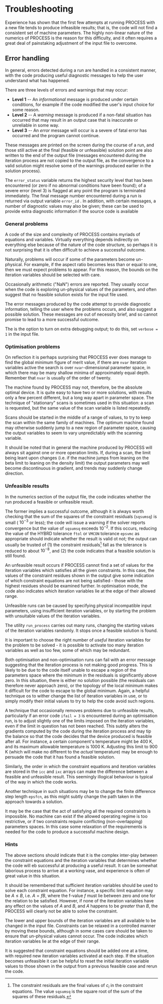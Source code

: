 # Troubleshooting

Experience has shown that the first few attempts at running PROCESS with a new file tends to 
produce infeasible results; that is, the code will not find a consistent set of machine parameters. 
The highly non-linear nature of the numerics of PROCESS is the reason for this difficulty, and 
it often requires a great deal of painstaking adjustment of the input file to overcome.

<h2>Error handling</h2>

In general, errors detected during a run are handled in a consistent manner, with the code 
producing useful diagnostic messages to help the user understand what has happened.

There are three levels of errors and warnings that may occur:

* **Level 1** -- An *informational* message is produced under certain conditions, for example if 
  the code modified the user's input choice for some reason.
* **Level 2** -- A *warning* message is produced if a non-fatal situation has occurred that may 
  result in an output case that is inaccurate or unreliable in some way.
* **Level 3** -- An *error* message will occur is a severe of fatal error has occurred and the program cannot continue.

These messages are printed on the screen during the course of a run, and those still active at the 
final (feasible or unfeasible) solution point are also written to the end of the output file 
(messages encountered during the iteration process are not copied to the output file, as the 
convergence to a valid solution might resolve some of the warnings produced earlier in the 
solution process).

The `error_status` variable returns the highest security level that has been encountered (or zero 
if no abnormal conditions have been found); of a severe error (level 3) is flagged at any point the 
program is terminated immediately. The final message number encountered during a run is returned via 
output variable `error_id` . In addition, with certain messages, a number of diagnostic values may 
also be given; these can be used to provide extra diagnostic information if the source code is available

### General problems

A code of the size and complexity of PROCESS contains myriads of equations and variables. Virtually 
everything depends indirectly on everything else because of the nature of the code structure, so perhaps 
it is not surprising that it is often difficult to achieve a successful outcome.

Naturally, problems will occur if some of the parameters become un-physical. For example, if the aspect 
ratio becomes less than or equal to one, then we must expect problems to appear. For this reason, 
the bounds on the iteration variables should be selected with care.

Occasionally arithmetic ("NaN") errors are reported. They usually occur when the code is exploring 
un-physical values of the parameters, and often suggest that no feasible solution exists for the 
input file used.

The error messages produced by the code attempt to provide diagnostic information, telling the user 
where the problems occurs, and also suggest a possible solution. These messages are out of 
necessity brief, and so cannot promise to lead to a more successful outcome.

The is the option to turn on extra debugging output; to do this, set `verbose = 1` in the input file.

### Optimisation problems

On reflection it is perhaps surprising that PROCESS ever does manage to find the global minimum 
figure of merit value, if there are `nvar` iteration variables active the search is 
over `nvar`-dimensional parameter space, in which there may be many shallow minima of approximately 
equal depth. Remember that `nvar` is usually of the order of twenty.

The machine found by PROCESS may not, therefore, be the absolute optimal device. It is quite easy 
to have two or more solutions, with results only a few percent different, but a long way apart in 
parameter space. The technique of "stationary" scans is sometimes used in this situation: a scan is 
requested, but the same value of the scan variable is listed repeatedly.

Scans should be started in the middle of a range of values, to try to keep the scan within the same 
family of machines. The optimum machine found may otherwise suddenly jump to a new region of 
parameter space, causing the output variables to seem to vary unpredictably with the scanning variable.

It should be noted that in general the machine produced by PROCESS will always sit against one or 
more operation limits. If, during a scan, the limit being leant upon changes (i.e. if the machine 
jumps from leaning on the beta limit to leaning on the density limit) the output parameters may well 
become discontinuous in gradient, and trends may suddenly change direction.

### Unfeasible results

In the numerics section of the output file, the code indicates whether the run produced a feasible 
or unfeasible result.

The former implies a successful outcome, although it is always worth checking that the sum of the 
squares of the constraint residuals (`sqsumsq`) is small ($~10^{-3}$ or less); the code will issue 
a warning if the solver reports convergence but the value of `sqsumsq` exceeds $10^{-2}$. If this 
occurs, reducing the value of the HYBRD tolerance `ftol` or `VMCON` tolerance `epsvmc` as appropriate 
should indicate whether the result is valid ot not; the output can usually be trusted of (1) the 
constraint residuals[^1] fall as the tolerance is reduced to about $10^{-8}$, and (2) the code 
indicates that a feasible solution is still found.

An unfeasible result occurs if PROCESS cannot find a set of values for the iteration variables 
which satisfies all the given constraints. In this case, the values of the constraint residues 
shown in the output give some indication of which constraint equations are not being 
satisfied - those with the highest residues should be examined further. In optimisation mode, 
the code also indicates which iteration variables lie at the edge of their allowed range.

Unfeasible runs can be caused by specifying physical incompatible input parameters, using 
insufficient iteration variables, or by starting the problem with unsuitable values of the iteration variables.

The utility `run_process` carries out many runs, changing the starting values of the iteration 
variables randomly. It stops once a feasible solution is found.

It is important to choose the right number of *useful* iteration variables for the problem to be 
solved - it is possible to activate too many iteration variables as well as too few, some of which may be redundant.

Both optimisation and non-optimisation runs can fail with an error message suggesting that the 
iteration process is not making good progress. This is likely to be due to the code itself unable 
to escape a region of the parameters space where the minimum in the residuals is significantly 
above zero. In this situation, there is either no solution possible (the residuals can therefore 
never approach zero), or the topology of the local minimum makes it difficult for the code to 
escape to the global minimum. Again, a helpful technique os to wither change the list of iteration 
variables in use, or to simply modify their initial values to try to help the code avoid such regions.

A technique that occasionally removes problems due to unfeasible results, particularly if an error 
code `ifail = 3` is encountered during an optimisation run, is to adjust slightly one of the limits 
imposed on the iteration variables, even if the limit in question has not been reached. This subtly 
alters the gradients computed by the code during the iteration process and may tip the balance so 
that the code decides that the device produced is feasible after all. For instance, a certain 
component's temperature might be 400 K, and its maximum allowable temperature is 1000 K. Adjusting 
this limit to 900 K (which will make no different to the *actual* temperature) may be enough to 
persuade the code that it has found a feasible solution.

Similarly, the order in which the constraint equations and iteration variables are stored in the 
`icc` and `ixc` arrays can make the difference between a feasible and unfeasible result. This 
seemingly illogical behaviour is  typical of the way in which the code works.

Another technique in such situations may be to change the finite difference step length `epsfcn`, 
as this might subtly change the path taken in the approach towards a solution.

It may be the case that the act of satisfying all the required constraints is impossible. No 
machine can exist if the allowed operating regime is too restrictive, or if two constraints 
require conflicting (non-overlapping) parameters spaces. In this case some relaxation of the 
requirements is needed for the code to produce a successful machine design.

### Hints

The above sections should indicate that it is the complex inter-play between the constraint 
equations and the iteration variables that determines whether the code will eb successful at 
producing a useful result. It can be somewhat laborious process to arrive at a working vase, 
and experience is often of great value in this situation.

It should be remembered that sufficient iteration variables should be used to solve each constraint 
equation. For instance, a specific limit equation may be $A \leq B$, i.e. $A = fB$, where the 
f-value $f$ must lie between zero and one for the relation to be satisfied. However, if none of 
the iteration variables have any effect on the values of $A$ and $B$, and $A$ happens to be 
*greater* than $B$, the PROCESS will clearly not be able to solve the constraint.

The lower and upper bounds of the iteration variables are all available to be changed in the input 
file. Constraints can be relaxed in a controlled manner by moving these bounds, although in some 
cases care should be taken to ensure that un-physical values cannot occur. The code indicates which 
iteration variables lie at the edge of their range.

It is suggested that constraint equations should be added one at a time, with required new iteration 
variables activated at each step. If the situation becomes unfeasible it can be helpful to reset 
the initial iteration variable values to those shown in the output from a previous feasible case 
and rerun the code.

[^1]: The constraint residuals are the final values of $c_i$ in the constraint equations. The value `sqsumsq` is the square root of the sum of the squares of these residuals.

